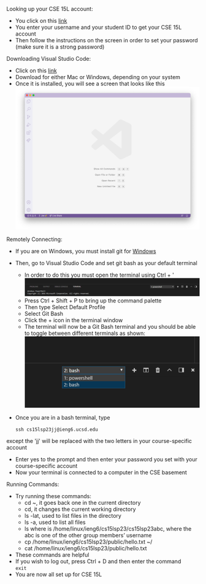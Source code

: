 Looking up your CSE 15L account:
- You click on this [link](https://sdacs.ucsd.edu/~icc/index.php)
- You enter your username and your student ID to get your CSE 15L account
- Then follow the instructions on the screen in order to set your password (make sure it is a strong password)

Downloading Visual Studio Code:
- Click on this [link]( https://code.visualstudio.com/)
- Download for either Mac or Windows, depending on your system
- Once it is installed, you will see a screen that looks like this
![Image](week1labss1.png)

Remotely Connecting:
- If you are on Windows, you must install git for [Windows](https://gitforwindows.org/)
- Then, go to Visual Studio Code and set git bash as your default terminal
  - In order to do this you must open the terminal using Ctrl + '
 ![Image](week1labss2.png)
  - Press Ctrl + Shift + P to bring up the command palette
  - Then type Select Default Profile
  - Select Git Bash
  - Click the + icon in the terminal window 
  - The terminal will now be a Git Bash terminal and you should be able to toggle between different terminals as shown:
 ![Image](week1labss3.png)
- Once you are in a bash terminal, type 

      ssh cs15lsp23jj@ieng6.ucsd.edu

except the 'jj' will be replaced with the two letters
 in your course-specific account
- Enter yes to the prompt and then enter your password you set with your course-specific account
- Now your terminal is connected to a computer in the CSE basement

Running Commands:
- Try running these commands:
  - cd ~, it goes back one in the current directory
  - cd, it changes the current working directory 
  - ls -lat, used to list files in the directory
  - ls -a, used to list all files
  - ls <directory> where <directory> is /home/linux/ieng6/cs15lsp23/cs15lsp23abc, where the abc is one of the other group members’ username
  - cp /home/linux/ieng6/cs15lsp23/public/hello.txt ~/
  - cat /home/linux/ieng6/cs15lsp23/public/hello.txt
- These commands are helpful
- If you wish to log out, press Ctrl + D and then enter the command   
  ```exit```
- You are now all set up for CSE 15L
